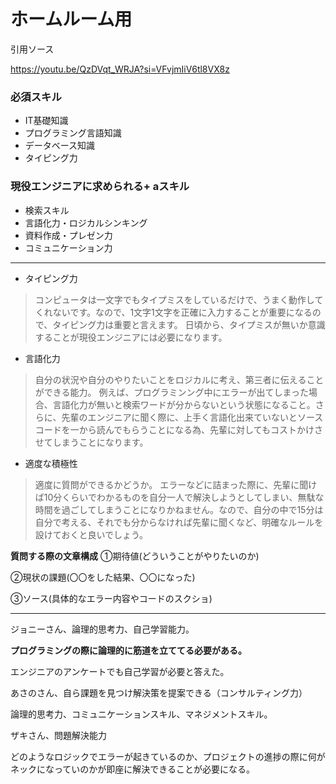 # ホームルーム用

引用ソース

https://youtu.be/QzDVqt_WRJA?si=VFvjmIiV6tl8VX8z

### 必須スキル

- IT基礎知識
- プログラミング言語知識
- データベース知識
- タイピング力

### 現役エンジニアに求められる+ aスキル

- 検索スキル
- 言語化力・ロジカルシンキング
- 資料作成・プレゼン力
- コミュニケーション力

---

- タイピング力

> コンピュータは一文字でもタイプミスをしているだけで、うまく動作してくれないです。なので、1文字1文字を正確に入力することが重要になるので、タイピング力は重要と言えます。
日頃から、タイプミスが無いか意識することが現役エンジニアには必要になります。
> 

- 言語化力

> 自分の状況や自分のやりたいことをロジカルに考え、第三者に伝えることができる能力。
例えば、プログラミンング中にエラーが出てしまった場合、言語化力が無いと検索ワードが分からないという状態になること。さらに、先輩のエンジニアに聞く際に、上手く言語化出来ていないとソースコードを一から読んでもらうことになる為、先輩に対してもコストかけさせてしまうことになります。
> 

- 適度な積極性

> 適度に質問ができるかどうか。
エラーなどに詰まった際に、先輩に聞けば10分くらいでわかるものを自分一人で解決しようとしてしまい、無駄な時間を過ごしてしまうことになりかねません。なので、自分の中で15分は自分で考える、それでも分からなければ先輩に聞くなど、明確なルールを設けておくと良いでしょう。
> 

**質問する際の文章構成**
①期待値(どういうことがやりたいのか)

②現状の課題(〇〇をした結果、〇〇になった)

③ソース(具体的なエラー内容やコードのスクショ)

---

ジョニーさん、論理的思考力、自己学習能力。

**プログラミングの際に論理的に筋道を立ててる必要がある。**

エンジニアのアンケートでも自己学習が必要と答えた。

あさのさん、自ら課題を見つけ解決策を提案できる（コンサルティング力）

論理的思考力、コミュニケーションスキル、マネジメントスキル。

ザキさん、問題解決能力

どのようなロジックでエラーが起きているのか、プロジェクトの進捗の際に何がネックになっていのかが即座に解決できることが必要になる。